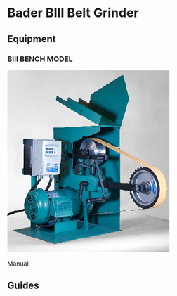 # Bader BIII Belt Grinder

## Equipment

### BIII BENCH MODEL

![](../.gitbook/assets/image%20%287%29.png)

Manual

## Guides

